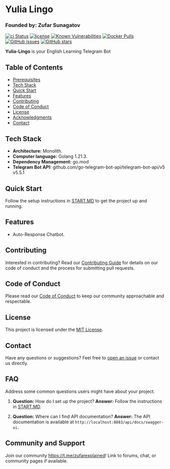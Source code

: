 # Yulia Lingo

### Founded by: Zufar Sunagatov

[![ci Status](https://github.com/Sunagatov/Iced-Latte/actions/workflows/dev-branch-pr-deployment-pipeline.yml/badge.svg)](https://github.com/Sunagatov/Iced-Latte/actions)
[![license](https://img.shields.io/badge/license-MIT-blue.svg)](https://github.com/danilqa/node-file-router/blob/main/LICENSE)
[![Known Vulnerabilities](https://snyk.io/test/github/Sunagatov/Yulia-Lingo/badge.svg)](https://snyk.io/test/github/Sunagatov/Yulia-Lingo)
[![Docker Pulls](https://img.shields.io/docker/pulls/zufarexplainedit/yulia-lingo-backend.svg)](https://hub.docker.com/r/zufarexplainedit/yulia-lingo-backend/)
[![GitHub issues](https://img.shields.io/github/issues/Sunagatov/Yulia-Lingo)](https://github.com/Sunagatov/Yulia-Lingo/issues)
[![GitHub stars](https://img.shields.io/github/stars/Sunagatov/Yulia-Lingo)](https://github.com/Sunagatov/Yulia-Lingo/stargazers)

**Yulia-Lingo** is your English Learning Telegram Bot

## Table of Contents

- [Prerequisites](#prerequisites)
- [Tech Stack](#tech-stack)
- [Quick Start](#quick-start)
- [Features](#features)
- [Contributing](#contributing)
- [Code of Conduct](#code-of-conduct)
- [License](#license)
- [Acknowledgments](#acknowledgments)
- [Contact](#contact)

## Tech Stack

- **Architecture:** Monolith.
- **Computer language:** Golang 1.21.3.
- **Dependency Management:** go.mod
- **Telegram Bot API:** github.com/go-telegram-bot-api/telegram-bot-api/v5 v5.5.1

## Quick Start

Follow the setup instructions in [START.MD](START.md) to get the project up and running.

## Features
- Auto-Response Chatbot.

## Contributing

Interested in contributing? Read our [Contributing Guide](CONTRIBUTING.md) for details on our code of conduct and the process for submitting pull requests.

## Code of Conduct

Please read our [Code of Conduct](CODE_OF_CONDUCT.md) to keep our community approachable and respectable.

## License

This project is licensed under the [MIT License](LICENSE).

## Contact

Have any questions or suggestions? Feel free to [open an issue](https://github.com/Sunagatov/Iced-Latte/issues) or contact us directly.

## FAQ

Address some common questions users might have about your project.

1. **Question:** How do I set up the project?
   **Answer:** Follow the instructions in [START.MD](START.md).

2. **Question:** Where can I find API documentation?
   **Answer:** The API documentation is available at `http://localhost:8083/api/docs/swagger-ui`.

<!-- Add more FAQs as needed -->

## Community and Support

Join our community https://t.me/zufarexplained! Link to forums, chat, or community pages if available.
